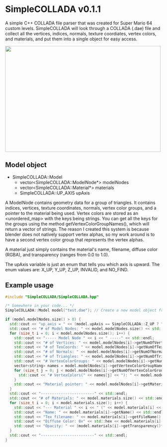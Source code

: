 # SimpleCOLLADA v0.1.1
A simple C++ COLLADA file parser that was created for Super Mario 64 custom levels. SimpleCOLLADA will look through a COLLADA (.dae) file and collect all the vertices, indices, normals, texture coordiates, vertex colors, and materials, and put them into a single object for easy access.

<img src="https://i.imgur.com/x9DNEZX.png" width="500" height="340">

## Model object
* SimpleCOLLADA::Model 
  * vector\<SimpleCOLLADA::ModelNode*\> modelNodes
  * vector\<SimpleCOLLADA::Material*\> materials
  * SimpleCOLLADA::UP_AXIS upAxis
  
A ModelNode contains geometry data for a group of triangles. It contains indices, vertices, texture coordinates, normals, vertex color groups, and a
pointer to the material being used. Vertex colors are stored as an <unordered_map> with the keys being strings. You can get all the keys for the groups
using the method getVertexColorGroupNames(), which will return a vector of strings. The reason I created this system is because blender does not natively
support vertex alphas, so my work around is to have a second vertex color group that represents the vertex alphas.

A material just simply contains the material's name, filename, diffuse color (RGBA), and transparency (ranges from 0.0 to 1.0).

The upAxis variable is just an enum that tells you which axis is upward. The enum values are: X_UP, Y_UP, Z_UP, INVALID, and NO_FIND.

## Example usage
```	c++
#include "SimpleCOLLADA/SimpleCOLLADA.hpp"

/* Somewhere in your code... */
SimpleCOLLADA::Model model("test.dae"); // Create a new model object from a filepath

if (model.modelNodes.size() > 0) {
  std::cout << "up_axis = " << (model.upAxis == SimpleCOLLADA::Z_UP ? "Z_AXIS" : (model.upAxis == SimpleCOLLADA::Y_UP ? "Y_AXIS" : "X_AXIS")) << std::endl;
  std::cout << "# of Model Nodes: " << model.modelNodes.size() << std::endl;
  for (size_t i = 0; i < model.modelNodes.size(); i++) {
    std::cout << "----- Model Node " << i << " -----" << std::endl;
    std::cout << "# of Vertices: " << model.modelNodes[i]->getNumOfVertices() << std::endl;
    std::cout << "# of TexCoords: " << model.modelNodes[i]->getNumOfTexCoords() << std::endl;
    std::cout << "# of Normals: " << model.modelNodes[i]->getNumOfNormals() << std::endl;
    std::cout << "# of Triangles: " << model.modelNodes[i]->getNumOfTriangles() << std::endl;
    std::cout << "# VertexColorGroups: " << model.modelNodes[i]->getNumOfVertexColorGroups() << std::endl;
    vector<string> names = model.modelNodes[i]->getVertexColorGroupNames();
    for (size_t j = 0; j < model.modelNodes[i]->getNumOfVertexColorGroups(); j++) {
      std::cout << "# VertexColors(" << names[j] << "): " << model.modelNodes[i]->getNumOfVertexColors(names[j]) << std::endl;
    }
    std::cout << "Material pointer: " << model.modelNodes[i]->getMaterial() << std::endl;
  }
  std::cout << "------------------------" << std::endl;
  std::cout << "# of Materials: " << model.materials.size() << std::endl;
  for (size_t i = 0; i < model.materials.size(); i++) {
    std::cout << "--- Material " << i << " (" << model.materials[i] << ") ---" << std::endl;
    std::cout << "Name: " << model.materials[i]->getName() << std::endl;
    std::cout << "Tex filename: " << model.materials[i]->getFileName() << std::endl;
    std::cout << "Diffuse Color: 0x" << std::hex << model.materials[i]->getColor() << std::dec << std::endl;
    std::cout << "Opacity: " << (model.materials[i]->getTransparency()*100.0f) << "%" << std::endl;
  }
  std::cout << "------------------------" << std::endl;
} 
```
